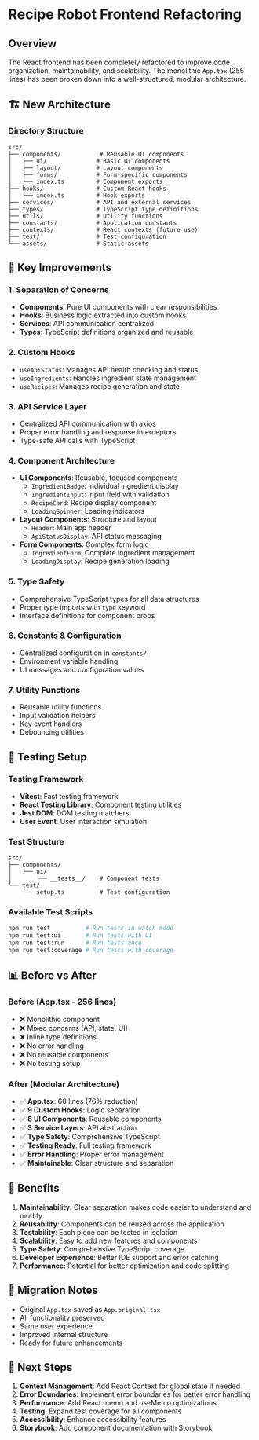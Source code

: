 # Recipe Robot Frontend Refactoring

## Overview

The React frontend has been completely refactored to improve code organization, maintainability, and scalability. The monolithic `App.tsx` (256 lines) has been broken down into a well-structured, modular architecture.

## 🏗️ New Architecture

### Directory Structure
```
src/
├── components/           # Reusable UI components
│   ├── ui/              # Basic UI components
│   ├── layout/          # Layout components
│   ├── forms/           # Form-specific components
│   └── index.ts         # Component exports
├── hooks/               # Custom React hooks
│   └── index.ts         # Hook exports
├── services/            # API and external services
├── types/               # TypeScript type definitions
├── utils/               # Utility functions
├── constants/           # Application constants
├── contexts/            # React contexts (future use)
├── test/                # Test configuration
└── assets/              # Static assets
```

## 🔧 Key Improvements

### 1. **Separation of Concerns**
- **Components**: Pure UI components with clear responsibilities
- **Hooks**: Business logic extracted into custom hooks
- **Services**: API communication centralized
- **Types**: TypeScript definitions organized and reusable

### 2. **Custom Hooks**
- `useApiStatus`: Manages API health checking and status
- `useIngredients`: Handles ingredient state management
- `useRecipes`: Manages recipe generation and state

### 3. **API Service Layer**
- Centralized API communication with axios
- Proper error handling and response interceptors
- Type-safe API calls with TypeScript

### 4. **Component Architecture**
- **UI Components**: Reusable, focused components
  - `IngredientBadge`: Individual ingredient display
  - `IngredientInput`: Input field with validation
  - `RecipeCard`: Recipe display component
  - `LoadingSpinner`: Loading indicators
- **Layout Components**: Structure and layout
  - `Header`: Main app header
  - `ApiStatusDisplay`: API status messaging
- **Form Components**: Complex form logic
  - `IngredientForm`: Complete ingredient management
  - `LoadingDisplay`: Recipe generation loading

### 5. **Type Safety**
- Comprehensive TypeScript types for all data structures
- Proper type imports with `type` keyword
- Interface definitions for component props

### 6. **Constants & Configuration**
- Centralized configuration in `constants/`
- Environment variable handling
- UI messages and configuration values

### 7. **Utility Functions**
- Reusable utility functions
- Input validation helpers
- Key event handlers
- Debouncing utilities

## 🧪 Testing Setup

### Testing Framework
- **Vitest**: Fast testing framework
- **React Testing Library**: Component testing utilities
- **Jest DOM**: DOM testing matchers
- **User Event**: User interaction simulation

### Test Structure
```
src/
├── components/
│   └── ui/
│       └── __tests__/    # Component tests
└── test/
    └── setup.ts          # Test configuration
```

### Available Test Scripts
```bash
npm run test          # Run tests in watch mode
npm run test:ui       # Run tests with UI
npm run test:run      # Run tests once
npm run test:coverage # Run tests with coverage
```

## 📊 Before vs After

### Before (App.tsx - 256 lines)
- ❌ Monolithic component
- ❌ Mixed concerns (API, state, UI)
- ❌ Inline type definitions
- ❌ No error handling
- ❌ No reusable components
- ❌ No testing setup

### After (Modular Architecture)
- ✅ **App.tsx**: 60 lines (76% reduction)
- ✅ **9 Custom Hooks**: Logic separation
- ✅ **8 UI Components**: Reusable components
- ✅ **3 Service Layers**: API abstraction
- ✅ **Type Safety**: Comprehensive TypeScript
- ✅ **Testing Ready**: Full testing framework
- ✅ **Error Handling**: Proper error management
- ✅ **Maintainable**: Clear structure and separation

## 🚀 Benefits

1. **Maintainability**: Clear separation makes code easier to understand and modify
2. **Reusability**: Components can be reused across the application
3. **Testability**: Each piece can be tested in isolation
4. **Scalability**: Easy to add new features and components
5. **Type Safety**: Comprehensive TypeScript coverage
6. **Developer Experience**: Better IDE support and error catching
7. **Performance**: Potential for better optimization and code splitting

## 🔄 Migration Notes

- Original `App.tsx` saved as `App.original.tsx`
- All functionality preserved
- Same user experience
- Improved internal structure
- Ready for future enhancements

## 📝 Next Steps

1. **Context Management**: Add React Context for global state if needed
2. **Error Boundaries**: Implement error boundaries for better error handling
3. **Performance**: Add React.memo and useMemo optimizations
4. **Testing**: Expand test coverage for all components
5. **Accessibility**: Enhance accessibility features
6. **Storybook**: Add component documentation with Storybook
